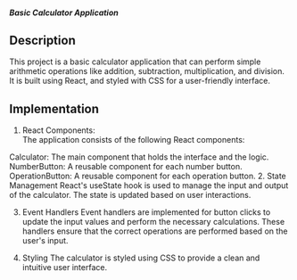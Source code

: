 ##### Basic Calculator Application
## Description
This project is a basic calculator application that can perform simple arithmetic operations like addition, subtraction, multiplication, and division. It is built using React, and styled with CSS for a user-friendly interface.

## Implementation
 1. React Components: <br>
The application consists of the following React components:

 Calculator: The main component that holds the interface and the logic.
NumberButton: A reusable component for each number button.
OperationButton: A reusable component for each operation button.
 2. State Management
React's useState hook is used to manage the input and output of the calculator. The state is updated based on user interactions.

 3. Event Handlers
Event handlers are implemented for button clicks to update the input values and perform the necessary calculations. These handlers ensure that the correct operations are performed based on the user's input.

 4. Styling
The calculator is styled using CSS to provide a clean and intuitive user interface.
